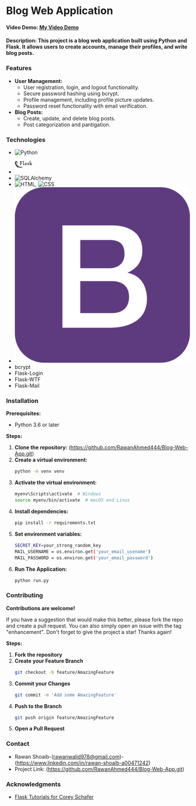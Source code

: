 # Blog Web Application

#### Video Demo:  [My Video Demo](https://youtu.be/NysQ3zOpDI0?si=j6e9Uj0EV4PYEImY)
#### Description: This project is a blog web application built using Python and Flask. It allows users to create accounts, manage their profiles, and write blog posts.

### Features

* **User Management:**
  * User registration, login, and logout functionality.
  * Secure password hashing using bcrypt.
  * Profile management, including profile picture updates.
  * Password reset functionality with email verification.
* **Blog Posts:**
  * Create, update, and delete blog posts.
  * Post categorization and pantigation.

### Technologies
* ![Python](python.png)
* ![Flask](flaskblog/static/profile_pics/flask.png)
* ![SQLAlchemy](SQLAlchemy.png)
* ![HTML](html.png), ![CSS](css.png)
* ![Bootstrap](flaskblog/static/profile_pics/bootstrap.png)
* bcrypt
* Flask-Login
* Flask-WTF
* Flask-Mail

### Installation

**Prerequisites:**
* Python 3.6 or later

**Steps:**

1. **Clone the repository:** (https://github.com/RawanAhmed444/Blog-Web-App.git)
2. **Create a virtual environment:**
   ```bash
   python -m venv venv
3. **Activate the virtual environment:**
   ```bash
   myenv\Scripts\activate  # Windows
   source myenv/bin/activate  # macOS and Linux
4. **Install dependencies:**
   ```bash
   pip install -r requirements.txt
5. **Set environment variables:**
   ```bash
   SECRET_KEY=your_strong_random_key
   MAIL_USERNAME = os.environ.get('your_email_usename')
   MAIL_PASSWORD = os.environ.get('your_email_password')
6. **Run The Application:**
   ```bash
   python run.py

### Contributing

**Contributions are welcome!**

If you have a suggestion that would make this better, please fork the repo and create a pull request.
You can also simply open an issue with the tag "enhancement". Don't forget to give the project a star! Thanks again!

**Steps:**

1. **Fork the repository**
2. **Create your Feature Branch**
   ```bash
   git checkout -b feature/AmazingFeature
3. **Commit your Changes**
   ```bash
   git commit -m 'Add some AmazingFeature'
4. **Push to the Branch**
   ```bash
   git push origin feature/AmazingFeature
5. **Open a Pull Request**

### Contact

* Rawan Shoaib-(rawanwalid978@gmail.com)-(https://www.linkedin.com/in/rawan-shoaib-a00471242)
* Project Link: (https://github.com/RawanAhmed444/Blog-Web-App.git)

### Acknowledgments

* [Flask Tutorials for Corey Schafer](https://youtube.com/playlist?list=PL-osiE80TeTs4UjLw5MM6OjgkjFeUxCYH&si=cDeca5Rm5cnKqxQx)
